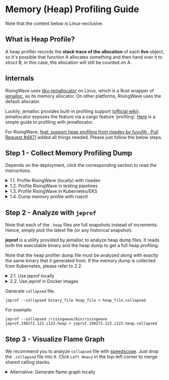 # Memory (Heap) Profiling Guide

Note that the content below is Linux-exclusive.

## What is Heap Profile?

A heap profiler records the **stack trace of the allocation** of each **live** object, so it's possible that function A allocates something and then hand over it to struct B, in this case, the allocation will still be counted on A.

## Internals

RisingWave uses [tikv-jemallocator](https://crates.io/crates/tikv-jemallocator) on Linux, which is a Rust wrapper of [jemalloc](https://github.com/jemalloc/jemalloc), as its memory allocator. On other platforms, RisingWave uses the default allocator.

Luckily, jemalloc provides built-in profiling support ([official wiki](https://github.com/jemalloc/jemalloc/wiki/Use-Case%3A-Heap-Profiling)). jemallocator exposes the feature via a cargo feature ‘profiling’. [Here](https://gist.github.com/ordian/928dc2bd45022cddd547528f64db9174) is a simple guide to profiling with jemallocator.

For RisingWave, [feat: support heap profiling from risedev by fuyufjh · Pull Request #4871](https://github.com/risingwavelabs/risingwave/pull/4871) added all things needed. Please just follow the below steps.

## Step 1 - Collect Memory Profiling Dump

Depends on the deployment, click the corresponding section to read the instructions.

<details>
<summary>1.1. Profile RisingWave (locally) with risedev</summary>

Run a local cluster in EC2 instance with an additional environment variable `RISEDEV_ENABLE_HEAP_PROFILE`.

```shell
RISEDEV_ENABLE_HEAP_PROFILE=1 ./risedev d full
```

Under the hood, `risedev` set environment variable `MALLOC_CONF` for RisingWave process. [Here](https://github.com/risingwavelabs/risingwave/blob/8f1e6d8101344385c529d5ae2277b28160615e2c/src/risedevtool/src/task/compute_node_service.rs#L107) is the implementation.

By default, the profiler will output a profile result on every 4GB memory allocation. Running a query and waiting for a while, lots of `.heap` files will be generated in the current folder:

```
...
compactor.266308.15.i15.heap
compactor.266308.16.i16.heap
compactor.266308.17.i17.heap
compactor.266308.18.i18.heap
...
compute-node.266187.116.i116.heap
compute-node.266187.117.i117.heap
compute-node.266187.118.i118.heap
compute-node.266187.119.i119.heap
...
```

</details>


<details>
<summary>1.2. Profile RisingWave in testing pipelines</summary>

Currently, some testing pipelines such as longevity tests have enabled memory profiling by default, but some are not, such as performance benchmarks.

To enable heap profiling of compute nodes in benchmark pipelines, set environment variable when starting a job:

```
ENABLE_MEMORY_PROFILING=true
```

Under the hood, the pipeline script passes the value to kube-bench's parameter `benchmark.risingwave.compute.memory_profiling.enable` ([code here](https://github.com/risingwavelabs/risingwave-test/blob/cff0b432b15abd99ac4b13cf1db375d7d8907371/benchmarks/set_bench_configs.sh#L46), and then kube-bench sets the environment to RisingWave Pods ([code here](https://github.com/risingwavelabs/kube-bench/blob/5392fc8fba02fad044d6ce1eb35eb84cb22a029c/manifests/risingwave/risingwave.template.yaml#L124)).

Note that this is only for compute nodes. If you need to run profiling on other nodes, or need to tune the parameters of profiling, you may modify the parameters in risingwave-test's [env.override.toml](https://github.com/risingwavelabs/risingwave-test/blob/d3edb85a9cbc61b3848bc7f7920603a5b89d1e9b/benchmarks/ch-benchmark/env.override.toml) manually and run the job with that branch. ([Example](https://github.com/risingwavelabs/risingwave-test/commit/cff0b432b15abd99ac4b13cf1db375d7d8907371))

</details>

<details>
<summary>1.3. Profile RisingWave in Kubernetes/EKS</summary>

If you run into an OOM issue in Kukernetes, now you will need to enable memory profiling first and reproduce the problem.

To enable memory profiling, set the environment variables `MALLOC_CONF` to Pods.

```bash
# Example: `statefulsets` for CN and Meta
kubectl edit statefulsets/benchmark-risingwave-compute-c
# Example: `deployments` for other nodes
kubectl edit deployments/benchmark-risingwave-connector-c
```

Add the `MALLOC_CONF` env var. Note the `prof_prefix` is used to specify the path and file names of dump. By default, `/risingwave/cache/` is mounted to HostPath and will persist after Pod restarts, so we use it as dump path here.

```yaml
env:
- name: MALLOC_CONF
  value: prof:true,lg_prof_interval:38,lg_prof_sample:19,prof_prefix:/risingwave/cache/cn
```

The suggested values of `lg_prof_interval` are different for different nodes. See `risedev` code: [compactor_service](https://github.com/risingwavelabs/risingwave/blob/8f1e6d8101344385c529d5ae2277b28160615e2c/src/risedevtool/src/task/compactor_service.rs#L99), [compute_node_service.rs](https://github.com/risingwavelabs/risingwave/blob/8f1e6d8101344385c529d5ae2277b28160615e2c/src/risedevtool/src/task/compute_node_service.rs#L107), [meta_node_service.rs](https://github.com/risingwavelabs/risingwave/blob/8f1e6d8101344385c529d5ae2277b28160615e2c/src/risedevtool/src/task/meta_node_service.rs#L190).


Afterwards, the memory dump should be outputted to the specified folder. Use `kubectl cp` to download it to local.


</details>

<details>
<summary>1.4. Dump memory profile with risectl</summary>

You can manually dump a heap profiling with risectl for a compute node with Jemalloc profiling enabled (`MALLOC_CONF=prof:true`).

```shell
./risedev ctl profile heap --dir [dumped_file_dir]
```

The dumped files will be saved in the directory you specified.

Note: To profile compute nodes remotely, please make sure all remote nodes have a public IP address accessible from your local machine (where you are running `risedev`).

</details>



## Step 2 - Analyze with `jeprof`

Note that each of the `.heap` files are full snapshots instead of increments. Hence, simply pick the latest file (or any historical snapshot).

**jeprof** is a utility provided by jemalloc to analyze heap dump files. It reads both the executable binary and the heap dump to get a full heap profiling.

Note that the heap profiler dump file must be analyzed along with exactly the same binary that it generated from. If the memory dump is collected from Kubernetes, please refer to 2.2.

<details>
<summary>2.1. Use jeprof locally</summary>

`jeprof` is already compiled in jemallocator and should be compiled by cargo, use it as follows:

```shell
# find jeprof binary
find . -name 'jeprof'

# set execution permission
chmod +x ./target/release/build/tikv-jemalloc-sys-22f0d47d5c562226/out/build/bin/jeprof
```

**Faster `jeprof` (recommend)**

In some platforms `jeprof` runs very slow. The bottleneck is `addr2line`, if you want to speed up from 30 minutes to 3s, please use :

```shell
git clone https://github.com/gimli-rs/addr2line
cd addr2line
cargo b --examples -r
cp ./target/release/examples/addr2line <your-path>
```


</details>


<details>
<summary>2.2. Use jeprof in Docker images</summary>

`jeprof` is included in RisingWave image `v1.0.0` or later. For earlier versions, please copy an `jeprof` manually into the container.

Find a Linux machine and use `docker` command to start an environment with the specific RisingWave version. Here, `-v $(pwd):/dumps` mounts current directory to `/dumps` folder inside the container, so that you don't need to copy the files in and out.

```bash
docker run -it --rm --entrypoint /bin/bash -v $(pwd):/dumps  ghcr.io/risingwavelabs/risingwave:latest
```

</details>

Generate `collapsed` file.

```shell
jeprof --collapsed binary_file heap_file > heap_file.collapsed
```

For example:

```shell
jeprof --collapsed /risingwave/bin/risingwave jeprof.198272.123.i123.heap > jeprof.198272.123.i123.heap.collapsed
```

## Step 3 - Visualize Flame Graph

We recommend you to analyze `collapsed` file with [speedscope](https://www.speedscope.app/). Just drop the `.collapsed` file into it. Click `Left Heavy` in the top-left corner to merge shared calling stacks.

<details>
<summary>Alternative: Generate flame graph locally</summary>

Download and unarchive [FlameGraph](https://github.com/brendangregg/FlameGraph) utility.

Run

```shell
./flamegraph.pl --color=mem --countname=bytes heap_file.collapsed > flamegraph.svg
```

Example:

```shell
./flamegraph.pl --color=mem --countname=bytes jeprof.198272.4741.i4741.collapsed > flamegraph.svg
```

By the way, the step 2 and 3 can be written in one line with pipe:

```shell
jeprof --collapsed target/release/risingwave compute-node.10404.2466.i2466.heap | ~/FlameGraph/flamegraph.pl --color=mem --countname=bytes > flamegraph.svg
```

</details>
